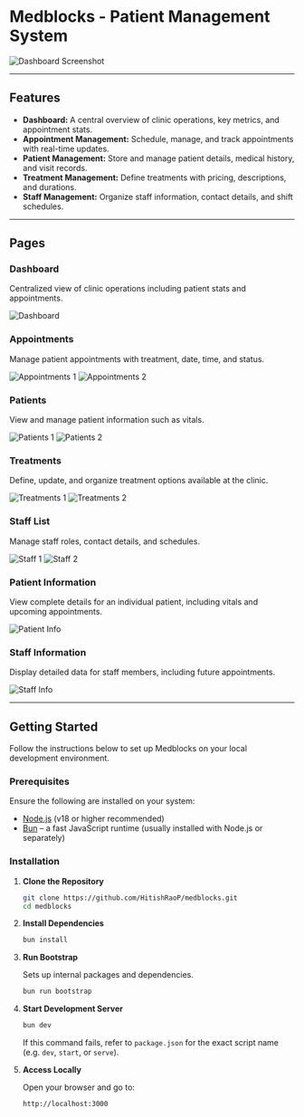 # Medblocks - Patient Management System

![Dashboard Screenshot](https://github.com/user-attachments/assets/fc59c489-8ed1-4c9e-a0e4-c0e08aa924dc)

---

## Features

* **Dashboard:** A central overview of clinic operations, key metrics, and appointment stats.
* **Appointment Management:** Schedule, manage, and track appointments with real-time updates.
* **Patient Management:** Store and manage patient details, medical history, and visit records.
* **Treatment Management:** Define treatments with pricing, descriptions, and durations.
* **Staff Management:** Organize staff information, contact details, and shift schedules.

---

## Pages

### Dashboard

Centralized view of clinic operations including patient stats and appointments.

![Dashboard](https://github.com/user-attachments/assets/fc59c489-8ed1-4c9e-a0e4-c0e08aa924dc)

### Appointments

Manage patient appointments with treatment, date, time, and status.

![Appointments 1](https://github.com/user-attachments/assets/d0f2c20d-21a4-4f7a-b480-b6f1c2e53c0a)
![Appointments 2](https://github.com/user-attachments/assets/a2afbd61-5096-4493-9c63-7261e14997c2)

### Patients

View and manage patient information such as vitals.

![Patients 1](https://github.com/user-attachments/assets/43f85fef-38db-4cea-907e-71b2c093fd87)
![Patients 2](https://github.com/user-attachments/assets/2169fcc5-d969-4f43-8146-f1d9d845a022)

### Treatments

Define, update, and organize treatment options available at the clinic.

![Treatments 1](https://github.com/user-attachments/assets/c35273d5-958b-48a5-b2e0-61868a7a270e)
![Treatments 2](https://github.com/user-attachments/assets/c9b67416-8f8f-4bb5-b913-ce730258453e)

### Staff List

Manage staff roles, contact details, and schedules.

![Staff 1](https://github.com/user-attachments/assets/d5c1547a-85dc-4b48-bd8f-fa2c120537f2)
![Staff 2](https://github.com/user-attachments/assets/90d9fe5d-82f9-4b02-b854-fde5330da2f8)

### Patient Information

View complete details for an individual patient, including vitals and upcoming appointments.

![Patient Info](https://github.com/user-attachments/assets/12b2c483-343e-44ae-8057-5c83dc0e44d0)

### Staff Information

Display detailed data for staff members, including future appointments.

![Staff Info](https://github.com/user-attachments/assets/cfeb6493-01c7-4d98-9004-e21cc0df5b7d)

---

## Getting Started

Follow the instructions below to set up Medblocks on your local development environment.

### Prerequisites

Ensure the following are installed on your system:

* [Node.js](https://nodejs.org/) (v18 or higher recommended)
* [Bun](https://bun.sh/) – a fast JavaScript runtime (usually installed with Node.js or separately)

### Installation

1. **Clone the Repository**

   ```bash
   git clone https://github.com/HitishRaoP/medblocks.git
   cd medblocks
   ```

2. **Install Dependencies**

   ```bash
   bun install
   ```

3. **Run Bootstrap**

   Sets up internal packages and dependencies.

   ```bash
   bun run bootstrap
   ```

4. **Start Development Server**

   ```bash
   bun dev
   ```

   If this command fails, refer to `package.json` for the exact script name (e.g. `dev`, `start`, or `serve`).

5. **Access Locally**

   Open your browser and go to:

   ```
   http://localhost:3000
   ```

